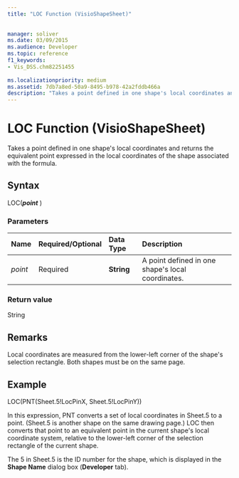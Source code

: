 ```yaml
---
title: "LOC Function (VisioShapeSheet)"
 
 
manager: soliver
ms.date: 03/09/2015
ms.audience: Developer
ms.topic: reference
f1_keywords:
- Vis_DSS.chm82251455
 
ms.localizationpriority: medium
ms.assetid: 7db7a8ed-50a9-8495-b978-42a2fddb466a
description: "Takes a point defined in one shape's local coordinates and returns the equivalent point expressed in the local coordinates of the shape associated with the formula."
---
```


# LOC Function (VisioShapeSheet)

Takes a point defined in one shape's local coordinates and returns the equivalent point expressed in the local coordinates of the shape associated with the formula.
  
## Syntax

LOC(***point*** )
  
### Parameters

|**Name**|**Required/Optional**|**Data Type**|**Description**|
|:-----|:-----|:-----|:-----|
| *point* <br/> |Required  <br/> |**String** <br/> | A point defined in one shape's local coordinates. |

### Return value

String
  
## Remarks

Local coordinates are measured from the lower-left corner of the shape's selection rectangle. Both shapes must be on the same page.
  
## Example

LOC(PNT(Sheet.5!LocPinX, Sheet.5!LocPinY))
  
In this expression, PNT converts a set of local coordinates in Sheet.5 to a point. (Sheet.5 is another shape on the same drawing page.) LOC then converts that point to an equivalent point in the current shape's local coordinate system, relative to the lower-left corner of the selection rectangle of the current shape.
  
The 5 in Sheet.5 is the ID number for the shape, which is displayed in the **Shape Name** dialog box (**Developer** tab).
  